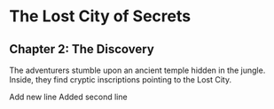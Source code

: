 # The Lost City of Secrets

## Chapter 2: The Discovery
The adventurers stumble upon an ancient temple hidden in the jungle. Inside, they find cryptic inscriptions pointing to the Lost City.

Add new line
Added second line